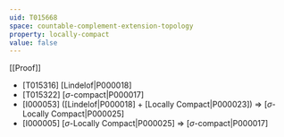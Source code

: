 ```yaml
---
uid: T015668
space: countable-complement-extension-topology
property: locally-compact
value: false
---
```

[[Proof]]

* [T015316] [Lindelof|P000018]
* [T015322] [$\sigma$-compact|P000017]
* [I000053] ([Lindelof|P000018] + [Locally Compact|P000023]) => [$\sigma$-Locally Compact|P000025]
* [I000005] [$\sigma$-Locally Compact|P000025] => [$\sigma$-compact|P000017]

